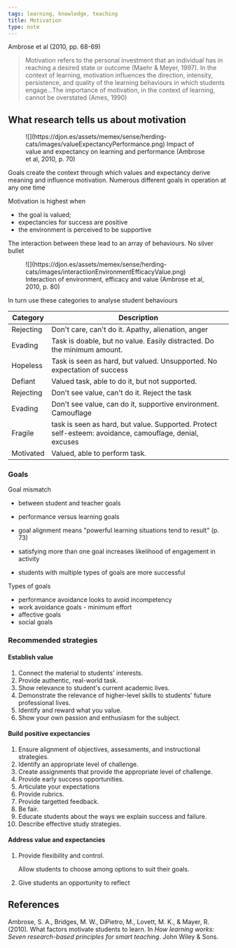```yaml
---
tags: learning, knowledge, teaching
title: Motivation
type: note
---
```

Ambrose et al (2010, pp. 68-69)
> Motivation refers to the personal investment that an individual has in reaching a desired state or outcome (Maehr & Meyer, 1997). In the context of learning, motivation influences the direction, intensity, persistence, and quality of the learning behaviours in which students engage...The importance of motivation, in the context of learning, cannot be overstated (Ames, 1990)

## What research tells us about motivation


<figure markdown>
![](https://djon.es/assets/memex/sense/herding-cats/images/valueExpectancyPerformance.png)
<caption>Impact of value and expectancy on learning and performance (Ambrose et al, 2010, p. 70)</caption>
</figure>

Goals create the context through which values and expectancy derive meaning and influence motivation. Numerous different goals in operation at any one time

Motivation is highest when

- the goal is valued;
- expectancies for success are positive
- the environment is perceived to be supportive

The interaction between these lead to an array of behaviours. No silver bullet

<figure markdown>
![](https://djon.es/assets/memex/sense/herding-cats/images/interactiionEnvironmentEfficacyValue.png)
<caption>Interaction of environment, efficacy and value (Ambrose et al, 2010, p. 80)</caption>
</figure>

In turn use these categories to analyse student behaviours

| Category | Description | 
| -------- | ------------------- | 
| Rejecting | Don't care, can't do it. Apathy, alienation, anger | 
| Evading | Task is doable, but no value. Easily distracted. Do the minimum amount. | 
| Hopeless | Task is seen as hard, but valued. Unsupported. No expectation of success | 
| Defiant | Valued task, able to do it, but not supported.  | 
| Rejecting | Don't see value, can't do it. Reject the task | 
| Evading | Don't see value, can do it, supportive environment. Camouflage |
| Fragile | task is seen as hard, but value. Supported. Protect self-esteem: avoidance, camouflage, denial, excuses  | 
| Motivated | Valued, able to perform task. |

### Goals

Goal mismatch

- between student and teacher goals
- performance versus learning goals


- goal alignment means "powerful learning situations tend to result" (p. 73)
- satisfying more than one goal increases likelihood of engagement in activity
- students with multiple types of goals are more successful

Types of goals

- performance avoidance looks to avoid incompetency
- work avoidance goals - minimum effort
- affective goals
- social goals

### Recommended strategies

#### Establish value

1. Connect the material to students' interests. 
2. Provide authentic, real-world task.
3. Show relevance to student's current academic lives.
4. Demonstrate the relevance of higher-level skills to students' future professional lives.
5. Identify and reward what you value.
6. Show your own passion and enthusiasm for the subject.

#### Build positive expectancies

1. Ensure alignment of objectives, assessments, and instructional strategies. 
2. Identify an appropriate level of challenge.
3. Create assignments that provide the appropriate level of challenge. 
4. Provide early success opportunities. 
5. Articulate your expectations
6. Provide rubrics. 
7. Provide targetted feedback. 
8. Be fair. 
9. Educate students about the ways we explain success and failure. 
10. Describe effective study strategies. 

#### Address value and expectancies

1. Provide flexibility and control.

    Allow students to choose among options to suit their goals.

2. Give students an opportunity to reflect

## References

Ambrose, S. A., Bridges, M. W., DiPietro, M., Lovett, M. K., & Mayer, R. (2010). What factors motivate students to learn. In *How learning works: Seven research-based principles for smart teaching*. John Wiley & Sons.